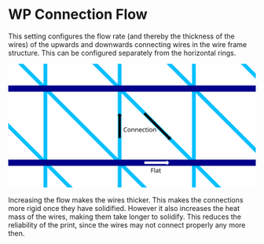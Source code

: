 WP Connection Flow
====
This setting configures the flow rate (and thereby the thickness of the wires) of the upwards and downwards connecting wires in the wire frame structure. This can be configured separately from the horizontal rings.

![Where the different flow settings apply](images/wireframe_flow.svg)

Increasing the flow makes the wires thicker. This makes the connections more rigid once they have solidified. However it also increases the heat mass of the wires, making them take longer to solidify. This reduces the reliability of the print, since the wires may not connect properly any more then.